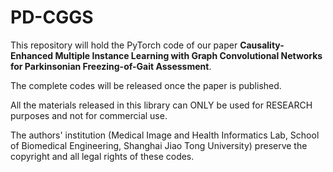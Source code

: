 # PD-CGGS

This repository will hold the PyTorch code of our paper **Causality-Enhanced Multiple Instance Learning with Graph Convolutional Networks for Parkinsonian Freezing-of-Gait Assessment**.

The complete codes will be released once the paper is published.

All the materials released in this library can ONLY be used for RESEARCH purposes and not for commercial use.

The authors' institution (Medical Image and Health Informatics Lab, School of Biomedical Engineering, Shanghai Jiao Tong University) preserve the copyright and all legal rights of these codes.
